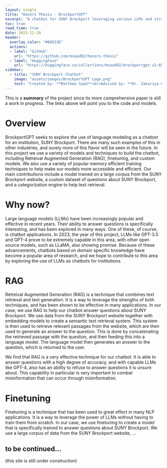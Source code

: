 ```yaml
---
layout: single
title: "Honors Thesis - BrockportGPT"
excerpt: "A chatbot for SUNY Brockport leveraging various LLMs and strategies such as RAG, finetuning, and custom models."
toc: true
read_time: true
date: 2023-12-20
header:
  overlay_color: "#00533E"
  actions:
  - label: "GitHub"
    url: "https://github.com/msaad02/honors-thesis"
  - label: "HuggingFace"
    url: "https://huggingface.co/collections/msaad02/brockportgpt-v2-658774ca085a5bce611900f2"
sidebar:
  - title: "SUNY Brockport Chatbot"
    image: "assets/images/BrockportGPT Logo.png"
    text: "Created by: **Matthew Saad**<br>Advised by: **Dr. Zakariya Qawaqneh**"
---
```


This is a **summary** of the project since its more comprehensive paper is still a work in progress. The  links above will point you to the code and models.

# Overview

BrockportGPT seeks to explore the use of language modeling as a chatbot for an institution, SUNY Brockport. There are many such examples of this in other industries, and surely more of this flavor will be seen in the future. In this project we use a variety of models and techniques to build the chatbot, including Retreival Augmented Generation (RAG), finetuning, and custom models. We also use a variety of popular memory efficient training techniques to help make our models more accessible and efficient. Our main contributions include a model trained on a large corpus from the SUNY Brockport website, a custom dataset of questions about SUNY Brockport, and a categorization engine to help text retrieval.

# Why now?

Large language models (LLMs) have been increasingly popular and effective in recent years. Their ability to answer questions is specifically interesting, and has been explored in many ways. One of these, of course, is chatbot applications. In 2023, the year of this project, LLMs like GPT-3.5 and GPT-4 prove to be extremely capable in this area, with other open source models, such as LLaMA, also showing promise. Because of these advancements, chatbots based on domain specific knowledge have become a popular area of research, and we hope to contribute to this area by exploring the use of LLMs as chatbots for institutions.

# RAG

Retreival Augmented Generation (RAG) is a technique that combines text retrieval and text generation. It is a way to leverage the strengths of both techniques, and has been shown to be effective in many applications. In our case, we use RAG to help our chatbot answer questions about SUNY Brockport. We use data from the SUNY Brockport website together with embedding models to create a semantic text retrieval system. This system is then used to retrieve relevant passages from the website, which are then used to generate an answer to the question. This is done by concatenating the retrieved passage with the question, and then feeding this into a language model. The language model then generates an answer to the question, which is returned to the user.

We find that RAG is a very effective technique for our chatbot. It is able to answer questions with a high degree of accuracy, and with capable LLMs like GPT-4, also has an ability to refuse to answer questions it is unsure about. This capability in particular is very important to combat misinformation that can occur through misinformation.

# Finetuning

Finetuning is a technique that has been used to great effect in many NLP applications. It is a way to leverage the power of LLMs without having to train them from scratch. In our case, we use finetuning to create a model that is specifically trained to answer questions about SUNY Brockport. We use a large corpus of data from the SUNY Brockport website, ...

## to be continued...

(this site is still under construction)